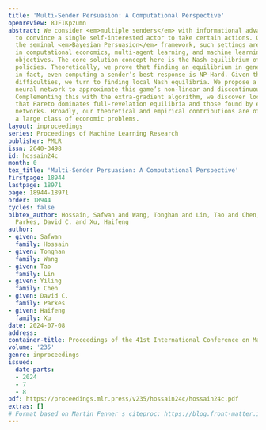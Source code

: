 ```yaml
---
title: 'Multi-Sender Persuasion: A Computational Perspective'
openreview: 8JFIKpzumn
abstract: We consider <em>multiple senders</em> with informational advantage signaling
  to convince a single self-interested actor to take certain actions. Generalizing
  the seminal <em>Bayesian Persuasion</em> framework, such settings are ubiquitous
  in computational economics, multi-agent learning, and machine learning with multiple
  objectives. The core solution concept here is the Nash equilibrium of senders’ signaling
  policies. Theoretically, we prove that finding an equilibrium in general is PPAD-Hard;
  in fact, even computing a sender’s best response is NP-Hard. Given these intrinsic
  difficulties, we turn to finding local Nash equilibria. We propose a novel differentiable
  neural network to approximate this game’s non-linear and discontinuous utilities.
  Complementing this with the extra-gradient algorithm, we discover local equilibria
  that Pareto dominates full-revelation equilibria and those found by existing neural
  networks. Broadly, our theoretical and empirical contributions are of interest to
  a large class of economic problems.
layout: inproceedings
series: Proceedings of Machine Learning Research
publisher: PMLR
issn: 2640-3498
id: hossain24c
month: 0
tex_title: 'Multi-Sender Persuasion: A Computational Perspective'
firstpage: 18944
lastpage: 18971
page: 18944-18971
order: 18944
cycles: false
bibtex_author: Hossain, Safwan and Wang, Tonghan and Lin, Tao and Chen, Yiling and
  Parkes, David C. and Xu, Haifeng
author:
- given: Safwan
  family: Hossain
- given: Tonghan
  family: Wang
- given: Tao
  family: Lin
- given: Yiling
  family: Chen
- given: David C.
  family: Parkes
- given: Haifeng
  family: Xu
date: 2024-07-08
address:
container-title: Proceedings of the 41st International Conference on Machine Learning
volume: '235'
genre: inproceedings
issued:
  date-parts:
  - 2024
  - 7
  - 8
pdf: https://proceedings.mlr.press/v235/hossain24c/hossain24c.pdf
extras: []
# Format based on Martin Fenner's citeproc: https://blog.front-matter.io/posts/citeproc-yaml-for-bibliographies/
---
```

